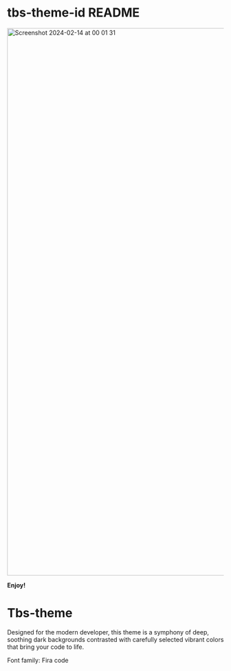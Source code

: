# tbs-theme-id README

<img width="1270" alt="Screenshot 2024-02-14 at 00 01 31" src="https://github.com/tiagoboucas/Tbs-theme/assets/23087235/b688970e-afb8-49a1-845b-87d2bfec48f7">

**Enjoy!**

# Tbs-theme

Designed for the modern developer, this theme is a symphony of deep, soothing dark backgrounds contrasted with carefully selected vibrant colors that bring your code to life.

Font family: Fira code
